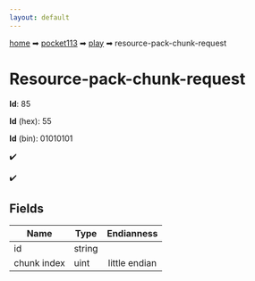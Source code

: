 ```yaml
---
layout: default
---
```


[home](/) ➡ [pocket113](/protocol/pocket113) ➡ [play](/protocol/pocket113/play) ➡ resource-pack-chunk-request

# Resource-pack-chunk-request

**Id**: 85

**Id** (hex): 55

**Id** (bin): 01010101

✔️

✔️

## Fields

Name | Type | Endianness
---|---|:---:
id | string | 
chunk index | uint | little endian

